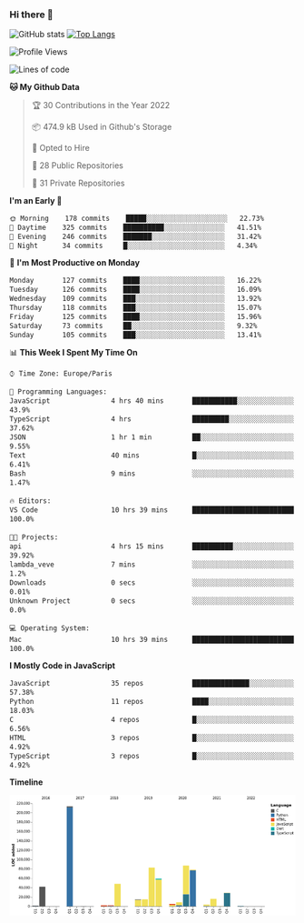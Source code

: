 ### Hi there 👋


![GitHub stats](https://github-readme-stats.vercel.app/api?username=eastkap&theme=dark&show_icons=true&count_private=true)
[![Top Langs](https://github-readme-stats.vercel.app/api/top-langs/?username=eastkap&layout=compact)](https://github.com/anuraghazra/github-readme-stats)



<!--START_SECTION:waka-->
![Profile Views](http://img.shields.io/badge/Profile%20Views-19-blue)

![Lines of code](https://img.shields.io/badge/From%20Hello%20World%20I%27ve%20Written-710926%20lines%20of%20code-blue)

**🐱 My Github Data** 

> 🏆 30 Contributions in the Year 2022
 > 
> 📦 474.9 kB Used in Github's Storage 
 > 
> 💼 Opted to Hire
 > 
> 📜 28 Public Repositories 
 > 
> 🔑 31 Private Repositories  
 > 
**I'm an Early 🐤** 

```text
🌞 Morning    178 commits    █████░░░░░░░░░░░░░░░░░░░░   22.73% 
🌆 Daytime    325 commits    ██████████░░░░░░░░░░░░░░░   41.51% 
🌃 Evening    246 commits    ███████░░░░░░░░░░░░░░░░░░   31.42% 
🌙 Night      34 commits     █░░░░░░░░░░░░░░░░░░░░░░░░   4.34%

```
📅 **I'm Most Productive on Monday** 

```text
Monday       127 commits    ████░░░░░░░░░░░░░░░░░░░░░   16.22% 
Tuesday      126 commits    ████░░░░░░░░░░░░░░░░░░░░░   16.09% 
Wednesday    109 commits    ███░░░░░░░░░░░░░░░░░░░░░░   13.92% 
Thursday     118 commits    ███░░░░░░░░░░░░░░░░░░░░░░   15.07% 
Friday       125 commits    ████░░░░░░░░░░░░░░░░░░░░░   15.96% 
Saturday     73 commits     ██░░░░░░░░░░░░░░░░░░░░░░░   9.32% 
Sunday       105 commits    ███░░░░░░░░░░░░░░░░░░░░░░   13.41%

```


📊 **This Week I Spent My Time On** 

```text
⌚︎ Time Zone: Europe/Paris

💬 Programming Languages: 
JavaScript               4 hrs 40 mins       ███████████░░░░░░░░░░░░░░   43.9% 
TypeScript               4 hrs               █████████░░░░░░░░░░░░░░░░   37.62% 
JSON                     1 hr 1 min          ██░░░░░░░░░░░░░░░░░░░░░░░   9.55% 
Text                     40 mins             █░░░░░░░░░░░░░░░░░░░░░░░░   6.41% 
Bash                     9 mins              ░░░░░░░░░░░░░░░░░░░░░░░░░   1.47%

🔥 Editors: 
VS Code                  10 hrs 39 mins      █████████████████████████   100.0%

🐱‍💻 Projects: 
api                      4 hrs 15 mins       ██████████░░░░░░░░░░░░░░░   39.92% 
lambda_veve              7 mins              ░░░░░░░░░░░░░░░░░░░░░░░░░   1.2% 
Downloads                0 secs              ░░░░░░░░░░░░░░░░░░░░░░░░░   0.01% 
Unknown Project          0 secs              ░░░░░░░░░░░░░░░░░░░░░░░░░   0.0%

💻 Operating System: 
Mac                      10 hrs 39 mins      █████████████████████████   100.0%

```

**I Mostly Code in JavaScript** 

```text
JavaScript               35 repos            ██████████████░░░░░░░░░░░   57.38% 
Python                   11 repos            ████░░░░░░░░░░░░░░░░░░░░░   18.03% 
C                        4 repos             █░░░░░░░░░░░░░░░░░░░░░░░░   6.56% 
HTML                     3 repos             █░░░░░░░░░░░░░░░░░░░░░░░░   4.92% 
TypeScript               3 repos             █░░░░░░░░░░░░░░░░░░░░░░░░   4.92%

```


**Timeline**

![Chart not found](https://raw.githubusercontent.com/Eastkap/Eastkap/main/charts/bar_graph.png) 


<!--END_SECTION:waka-->

<!--
**Eastkap/eastkap** is a ✨ _special_ ✨ repository because its `README.md` (this file) appears on your GitHub profile.

Here are some ideas to get you started:

- 🔭 I’m currently working on ...
- 🌱 I’m currently learning ...
- 👯 I’m looking to collaborate on ...
- 🤔 I’m looking for help with ...
- 💬 Ask me about ...
- 📫 How to reach me: ...
- 😄 Pronouns: ...
- ⚡ Fun fact: ...
-->
